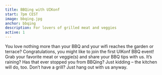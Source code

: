 ```yaml
---
title: BBQing with UIKonf
start: 7pm CEST
image: bbqing.jpg
anchor: bbqing
description: For lovers of grilled meat and veggies 
active: 1
---
```


You love nothing more than your BBQ and your wifi reaches the garden or terrace? Congratulations, you might like to join the first UIKonf BBQ event! Grab your favorite meat or veggie(s) and share your BBQ tips with us. It’s raining? Has that ever stopped you from BBQing? Just kidding – the kitchen will do, too. Don’t have a grill? Just hang out with us anyway.
